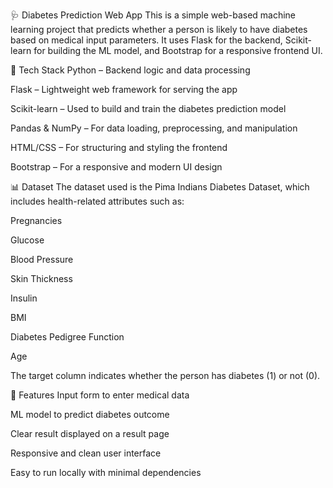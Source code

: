 🩺 Diabetes Prediction Web App
This is a simple web-based machine learning project that predicts whether a person is likely to have diabetes based on medical input parameters. It uses Flask for the backend, Scikit-learn for building the ML model, and Bootstrap for a responsive frontend UI.

🧰 Tech Stack
Python – Backend logic and data processing

Flask – Lightweight web framework for serving the app

Scikit-learn – Used to build and train the diabetes prediction model

Pandas & NumPy – For data loading, preprocessing, and manipulation

HTML/CSS – For structuring and styling the frontend

Bootstrap – For a responsive and modern UI design

📊 Dataset
The dataset used is the Pima Indians Diabetes Dataset, which includes health-related attributes such as:

Pregnancies

Glucose

Blood Pressure

Skin Thickness

Insulin

BMI

Diabetes Pedigree Function

Age

The target column indicates whether the person has diabetes (1) or not (0).

🚀 Features
Input form to enter medical data

ML model to predict diabetes outcome

Clear result displayed on a result page

Responsive and clean user interface

Easy to run locally with minimal dependencies